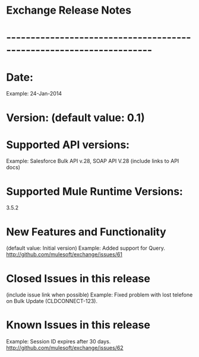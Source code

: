 # Exchange Release Notes
# --------------------------------------------------------------------
# Date: <DD-MMM-YYYY>
Example: 24-Jan-2014
# Version: (default value: 0.1)
# Supported API versions: 
Example: Salesforce Bulk API v.28, SOAP API V.28 (include links to API docs)
# Supported Mule Runtime Versions: 
3.5.2
# New Features and Functionality
(default value: Initial version) 
Example: Added support for Query. http://github.com/mulesoft/exchange/issues/61
# Closed Issues in this release 
(include issue link when possible)
Example: Fixed problem with lost telefone on Bulk Update (CLDCONNECT-123).
# Known Issues in this release
Example: Session ID expires after  30 days. http://github.com/mulesoft/exchange/issues/62
